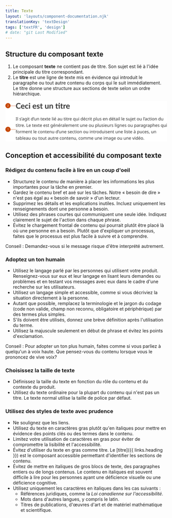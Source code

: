 ```yaml
---
title: Texte
layout: 'layouts/component-documentation.njk'
translationKey: 'textDesign'
tags: ['textFR', 'design']
# date: "git Last Modified"
---
```


## Structure du composant texte

<ol class="anatomy-list">
  <li>Le composant <strong>texte</strong> ne contient pas de titre. Son sujet est lié à l'idée principale du titre correspondant.</li>
  <li>Le <strong>titre</strong> est une ligne de texte mis en évidence qui introduit le paragraphe ou tout autre contenu du corps qui le suit immédiatement. Le titre donne une structure aux sections de texte selon un ordre hiérarchique.</li>
</ol>

<img class="b-sm b-default p-300" src="/images/fr/components/anatomy/gcds-text-anatomy.svg" alt="Une ligne de grand texte en caractères gras au-dessus d'un bloc de texte plus petit. Le texte en gras indique « Ceci est un titre » et le bloc de contenu écrit indique « Il s'agit d'un texte lié au titre qui décrit plus en détail le sujet ou l'action du titre. Le texte est généralement une ou plusieurs lignes ou paragraphes qui forment le contenu d'une section ou introduisent une liste à puces, un tableau ou tout autre contenu, comme une image ou une vidéo. » Un libellé avec un « 1 » pointe vers le plus petit bloc de texte et un libellé avec « 2 » pointe vers le texte gras plus grand." />

## Conception et accessibilité du composant texte

### Rédigez du contenu facile à lire en un coup d'oeil

- Structurez le contenu de manière à placer les informations les plus importantes pour la tâche en premier.
- Gardez le contenu bref et axé sur les tâches. Notre « besoin de dire » n'est pas égal au « besoin de savoir » d'un lecteur.
- Supprimez les détails et les explications inutiles. Incluez uniquement les renseignements dont une personne a besoin.
- Utilisez des phrases courtes qui communiquent une seule idée. Indiquez clairement le sujet de l'action dans chaque phrase.
- Évitez le chargement frontal de contenu qui pourrait plutôt être placé là où une personne en a besoin. Plutôt que d'expliquer un processus, faites que le processus est plus facile à suivre et à comprendre.

Conseil : Demandez-vous si le message risque d'être interprété autrement.

### Adoptez un ton humain

- Utilisez le langage parlé par les personnes qui utilisent votre produit. Renseignez-vous sur eux et leur langage en lisant leurs demandes ou problèmes et en testant vos messages avec eux dans le cadre d'une recherche sur les utilisateurs.
- Utilisez un langage simple et accessible, comme si vous décriviez la situation directement à la personne.
- Autant que possible, remplacez la terminologie et le jargon du codage (code non valide, champ non reconnu, obligatoire et périphérique) par des termes plus simples.
- S'ils doivent être utilisés, donnez une brève définition après l'utilisation du terme.
- Utilisez la majuscule seulement en début de phrase et évitez les points d'exclamation.

Conseil : Pour adopter un ton plus humain, faites comme si vous parliez à quelqu'un à voix haute. Que pensez-vous du contenu lorsque vous le prononcez de vive voix?

### Choisissez la taille de texte

- Définissez la taille du texte en fonction du rôle du contenu et du contexte du produit.
- Utilisez du texte ordinaire pour la plupart du contenu qui n'est pas un titre. Le texte normal utilise la taille de police par défaut.

### Utilisez des styles de texte avec prudence

- Ne soulignez que les liens.
- Utilisez du texte en caractères gras plutôt qu'en italiques pour mettre en évidence des points clés ou des termes dans le contenu.
- Limitez votre utilisation de caractères en gras pour éviter de compromettre la lisibilité et l'accessibilité.
- Évitez d'utiliser du texte en gras comme titre. Le [titre]({{ links.heading }}) est le composant accessible permettant d'identifier les sections de contenu.
- Évitez de mettre en italiques de gros blocs de texte, des paragraphes entiers ou de longs contenus. Le contenu en italiques est souvent difficile à lire pour les personnes ayant une déficience visuelle ou une déficience cognitive.
- Utilisez uniquement les caractères en italiques dans les cas suivants :
  - Références juridiques, comme la _Loi canadienne sur l'accessibilité_.
  - Mots dans d'autres langues, y compris le latin.
  - Titres de publications, d'œuvres d'art et de matériel mathématique et scientifique.
